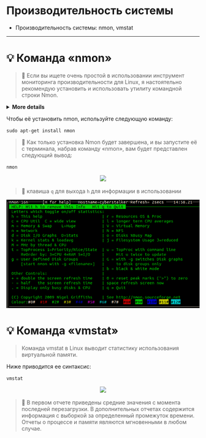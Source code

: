 # Производительность системы

* Производительность системы: nmon, vmstat
---
# :bulb: Команда «nmon»

> :mag_right: Если вы ищете очень простой в использовании инструмент мониторинга производительности для Linux, я настоятельно рекомендую установить и использовать утилиту командной строки Nmon.

<details>
<summary><b>More details</b></summary>
  
> Nmon – представляет собой инструмент для мониторинга производительности компьютера для операционных систем AIX и Linux.  C помощью его функционала вы можете узнать следующие параметры:

* ЦПУ
* объем памяти
* информация о сети
* информация о дисках
* информация о файловой системе
* NFS
* и многое другое

</details>
  
Чтобы  её установить nmon, используйте следующую команду:
```
sudo apt-get install nmon
```
> :mag_right: Как только установка Nmon будет завершена, и вы запустите её с терминала, набрав команду «nmon», вам будет представлен следующий вывод:

```
nmon
```

<p align="center">
<img src="https://media.giphy.com/media/SJGIbBvXN9SGZPrpRo/giphy.gif">
</p>

> :mag_right: клавиша `q` для выхода 
                      `h` для информации в использовании
                      

<p align="center" width="100%">
    <img src="https://github.com/airgedon/DevOps/blob/main/Operating_System/Linux/Linux%20CLI/PNG/Screenshot%20from%202022-08-15%2014-58-30.png"> 
</p>

# :bulb: Команда «vmstat»

> Команда vmstat в Linux выводит статистику использования виртуальной памяти. 

Ниже приводится ее синтаксис:

```
vmstat
```
<p align="center">
<img src="https://media.giphy.com/media/AQV1spGX0BHFnTZ7xm/giphy.gif">
</p>

> :mag_right: В первом отчете приведены средние значения с момента последней перезагрузки. В дополнительных отчетах содержится информация с выборкой за определенный промежуток времени. Отчеты о процессе и памяти являются мгновенными в любом случае.
